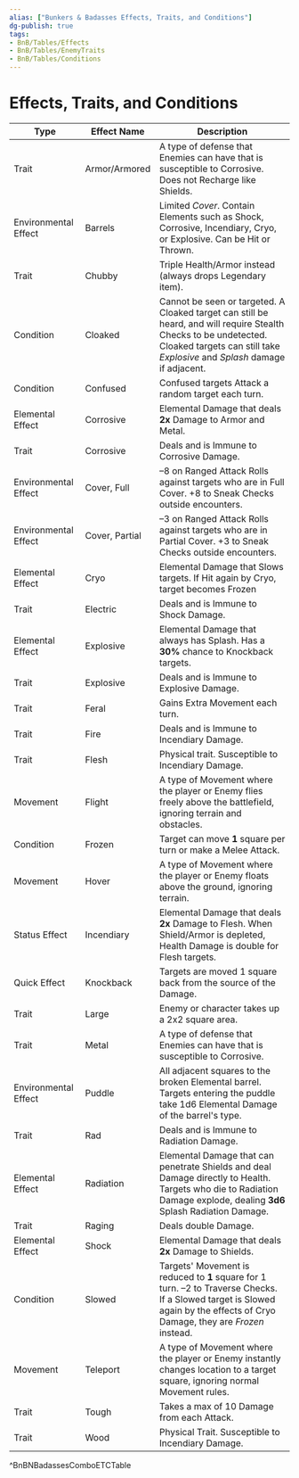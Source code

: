 ```yaml
---
alias: ["Bunkers & Badasses Effects, Traits, and Conditions"]
dg-publish: true
tags: 
- BnB/Tables/Effects
- BnB/Tables/EnemyTraits
- BnB/Tables/Conditions
---
```


# Effects, Traits, and Conditions

| Type                 | Effect Name    | Description                                                                                                                                                                                    |
| -------------------- | -------------- | ---------------------------------------------------------------------------------------------------------------------------------------------------------------------------------------------- |
| Trait                | Armor\/Armored | A type of defense that Enemies can have that is susceptible to Corrosive. Does not Recharge like Shields.                                                                                      |
| Environmental Effect | Barrels        | Limited *Cover*. Contain Elements such as Shock, Corrosive, Incendiary, Cryo, or Explosive. Can be Hit or Thrown.                                                                              |
| Trait                | Chubby         | Triple Health/Armor instead (always drops Legendary item).                                                                                                                                     |
| Condition            | Cloaked        | Cannot be seen or targeted. A Cloaked target can still be heard, and will require Stealth Checks to be undetected. Cloaked targets can still take *Explosive* and *Splash* damage if adjacent. |
| Condition            | Confused       | Confused targets Attack a random target each turn.                                                                                                                                             |
| Elemental Effect     | Corrosive      | Elemental Damage that deals **2x** Damage to Armor and Metal.                                                                                                                                  |
| Trait                | Corrosive      | Deals and is Immune to Corrosive Damage.                                                                                                                                                       |
| Environmental Effect | Cover, Full    | –8 on Ranged Attack Rolls against targets who are in Full Cover. +8 to Sneak Checks outside encounters.                                                                                        |
| Environmental Effect | Cover, Partial | –3 on Ranged Attack Rolls against targets who are in Partial Cover. +3 to Sneak Checks outside encounters.                                                                                     |
| Elemental Effect     | Cryo           | Elemental Damage that Slows targets. If Hit again by Cryo, target becomes Frozen                                                                                                               |
| Trait                | Electric       | Deals and is Immune to Shock Damage.                                                                                                                                                           |
| Elemental Effect     | Explosive      | Elemental Damage that always has Splash. Has a **30%** chance to Knockback targets.                                                                                                            |
| Trait                | Explosive      | Deals and is Immune to Explosive Damage.                                                                                                                                                       |
| Trait                | Feral          | Gains Extra Movement each turn.                                                                                                                                                                |
| Trait                | Fire           | Deals and is Immune to Incendiary Damage.                                                                                                                                                      |
| Trait                | Flesh          | Physical trait. Susceptible to Incendiary Damage.                                                                                                                                              |
| Movement             | Flight         | A type of Movement where the player or Enemy flies freely above the battlefield, ignoring terrain and obstacles.                                                                               |
| Condition            | Frozen         | Target can move **1** square per turn or make a Melee Attack.                                                                                                                                  |
| Movement             | Hover          | A type of Movement where the player or Enemy floats above the ground, ignoring terrain.                                                                                                        |
| Status Effect        | Incendiary     | Elemental Damage that deals **2x** Damage to Flesh. When Shield/Armor is depleted, Health Damage is double for Flesh targets.                                                                  |
| Quick Effect         | Knockback      | Targets are moved 1 square back from the source of the Damage.                                                                                                                                 |
| Trait                | Large          | Enemy or character takes up a 2x2 square area.                                                                                                                                                 |
| Trait                | Metal          | A type of defense that Enemies can have that is susceptible to Corrosive.                                                                                                                      |
| Environmental Effect | Puddle         | All adjacent squares to the broken Elemental barrel. Targets entering the puddle take 1d6 Elemental Damage of the barrel's type.                                                               |
| Trait                | Rad            | Deals and is Immune to Radiation Damage.                                                                                                                                                       |
| Elemental Effect     | Radiation      | Elemental Damage that can penetrate Shields and deal Damage directly to Health. Targets who die to Radiation Damage explode, dealing **3d6** Splash Radiation Damage.                          |
| Trait                | Raging         | Deals double Damage.                                                                                                                                                                           |
| Elemental Effect     | Shock          | Elemental Damage that deals **2x** Damage to Shields.                                                                                                                                          |
| Condition            | Slowed         | Targets' Movement is reduced to **1** square for 1 turn. –2 to Traverse Checks. If a Slowed target is Slowed again by the effects of Cryo Damage, they are *Frozen* instead.                   |
| Movement             | Teleport       | A type of Movement where the player or Enemy instantly changes location to a target square, ignoring normal Movement rules.                                                                    |
| Trait                | Tough          | Takes a max of 10 Damage from each Attack.                                                                                                                                                     |
| Trait                | Wood           | Physical Trait. Susceptible to Incendiary Damage.                                                                                                                                              |
^BnBNBadassesComboETCTable
